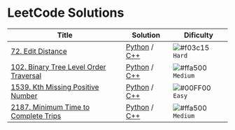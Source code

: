 # LeetCode Solutions

| Title  | Solution | Dificulty |
| ------------- | ------------- | ------------- |
| [72. Edit Distance](https://leetcode.com/problems/edit-distance/)  | [Python](https://github.com/Dieg0Maciel/LeetCode/blob/main/Solutions/Python/Hard/72.py) / [C++](https://github.com/Dieg0Maciel/LeetCode/blob/main/Solutions/C%2B%2B/Hard/72.cpp)  | ![#f03c15](https://via.placeholder.com/15/f03c15/000000?text=+) `Hard`  |
| [102. Binary Tree Level Order Traversal](https://leetcode.com/problems/binary-tree-level-order-traversal/description/)  | [Python](https://github.com/Dieg0Maciel/LeetCode/blob/main/Solutions/Python/Medium/102.py) / [C++](https://github.com/Dieg0Maciel/LeetCode/blob/main/Solutions/C%2B%2B/Medium/102.cpp) | ![#ffa500](https://via.placeholder.com/15/ffa500/000000?text=+) `Medium`  |
| [1539. Kth Missing Positive Number](https://leetcode.com/problems/kth-missing-positive-number/description/)  | [Python](https://github.com/Dieg0Maciel/LeetCode/blob/main/Solutions/Python/Easy/1539.py) / [C++](https://github.com/Dieg0Maciel/LeetCode/blob/main/Solutions/C%2B%2B/Easy/1539.cpp)  | ![#00FF00](https://via.placeholder.com/15/00FF00/000000?text=+) `Easy`  |
| [2187. Minimum Time to Complete Trips](https://leetcode.com/problems/minimum-time-to-complete-trips/description/)  | [Python](https://github.com/Dieg0Maciel/LeetCode/blob/main/Solutions/Python/Medium/2187.py) / [C++](https://github.com/Dieg0Maciel/LeetCode/blob/main/Solutions/C%2B%2B/Medium/2187.cpp) | ![#ffa500](https://via.placeholder.com/15/ffa500/000000?text=+) `Medium`  |
